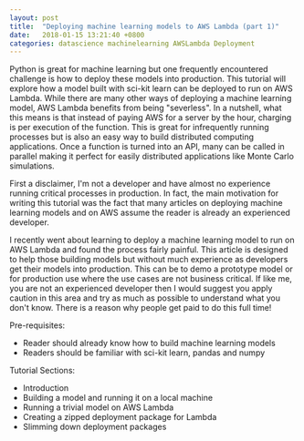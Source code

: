 ```yaml
---
layout: post
title:  "Deploying machine learning models to AWS Lambda (part 1)"
date:   2018-01-15 13:21:40 +0800
categories: datascience machinelearning AWSLambda Deployment
---
```


Python is great for machine learning but one frequently encountered challenge is how to deploy these models into production. This tutorial will explore how a model built with sci-kit learn can be deployed to run on AWS Lambda. While there are many other ways of deploying a machine learning model, AWS Lambda benefits from being "severless". In a nutshell, what this means is that instead of paying AWS for a server by the hour, charging is per execution of the function. This is great for infrequently running processes but is also an easy way to build distributed computing applications. Once a function is turned into an API, many can be called in parallel making it perfect for easily distributed applications like Monte Carlo simulations. 

First a disclaimer, I'm not a developer and have almost no experience running critical processes in production. In fact, the main motivation for writing this tutorial was the fact that many articles on deploying machine learning models and on AWS assume the reader is already an experienced developer. 

I recently went about learning to deploy a machine learning model to run on AWS Lambda and found the process fairly painful. This article is designed to help those building models but without much experience as developers get their models into production. This can be to demo a prototype model or for production use where the use cases are not business critical. If like me, you are not an experienced developer then I would suggest you apply caution in this area and try as much as possible to understand what you don't know. There is a reason why people get paid to do this full time!

Pre-requisites:

 * Reader should already know how to build machine learning models
 * Readers should be familiar with sci-kit learn, pandas and numpy 

Tutorial Sections:

 * Introduction
 * Building a model and running it on a local machine
 * Running a trivial model on AWS Lambda
 * Creating a zipped deployment package for Lambda
 * Slimming down deployment packages
